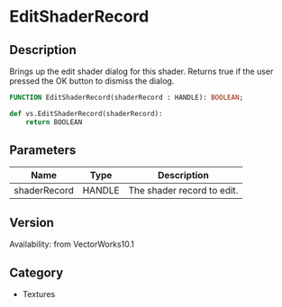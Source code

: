 # EditShaderRecord

## Description
Brings up the edit shader dialog for this shader.  Returns true if the user pressed the OK button to dismiss the dialog.

```pascal
FUNCTION EditShaderRecord(shaderRecord : HANDLE): BOOLEAN;
```

```python
def vs.EditShaderRecord(shaderRecord):
    return BOOLEAN
```

## Parameters
|Name|Type|Description|
|---|---|---|
|shaderRecord|HANDLE|The shader record to edit.|

## Version
Availability: from VectorWorks10.1

## Category
* Textures

